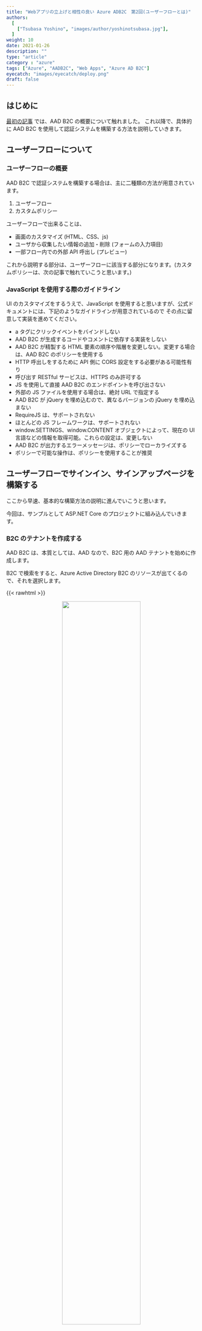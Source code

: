 ```yaml
---
title: "Webアプリの立上げと相性の良い Azure ADB2C　第2回(ユーザーフローとは)"
authors:
  [
    ["Tsubasa Yoshino", "images/author/yoshinotsubasa.jpg"],
  ]
weight: 10
date: 2021-01-26
description: ""
type: "article"
category : "azure"
tags: ["Azure", "AADB2C", "Web Apps", "Azure AD B2C"]
eyecatch: "images/eyecatch/deploy.png"
draft: false
---
```


## はじめに

[最初の記事](/azure/azureadb2c/azureadb2c) では、AAD B2C の概要について触れました。
これ以降で、具体的に AAD B2C を使用して認証システムを構築する方法を説明していきます。
## ユーザーフローについて

### ユーザーフローの概要

AAD B2C で認証システムを構築する場合は、主に二種類の方法が用意されています。


1. ユーザーフロー
2. カスタムポリシー

ユーザーフローで出来ることは、

* 画面のカスタマイズ (HTML、CSS、js)
* ユーザから収集したい情報の追加・削除 (フォームの入力項目)
* 一部フロー内での外部 API 呼出し (プレビュー)

これから説明する部分は、ユーザーフローに該当する部分になります。(カスタムポリシーは、次の記事で触れていこうと思います。)

### JavaScript を使用する際のガイドライン

UI のカスタマイズをするうえで、JavaScript を使用すると思いますが、公式ドキュメントには、下記のようなガイドラインが用意されているので
その点に留意して実装を進めてください。

* a タグにクリックイベントをバインドしない
* AAD B2C が生成するコードやコメントに依存する実装をしない
* AAD B2C が精製する HTML 要素の順序や階層を変更しない。変更する場合は、AAD B2C のポリシーを使用する
* HTTP 呼出しをするために API 側に CORS 設定をする必要がある可能性有り
* 呼び出す RESTful サービスは、HTTPS のみ許可する
* JS を使用して直接 AAD B2C のエンドポイントを呼び出さない
* 外部の JS ファイルを使用する場合は、絶対 URL で指定する
* AAD B2C が jQuery を埋め込むので、異なるバージョンの jQuery を埋め込まない
* RequireJS は、サポートされない
* ほとんどの JS フレームワークは、サポートされない
* window.SETTINGS、window.CONTENT オブジェクトによって、現在の UI 言語などの情報を取得可能。これらの設定は、変更しない
* AAD B2C が出力するエラーメッセージは、ポリシーでローカライズする
* ポリシーで可能な操作は、ポリシーを使用することが推奨
## ユーザーフローでサインイン、サインアップページを構築する

ここから早速、基本的な構築方法の説明に進んでいこうと思います。

今回は、サンプルとして ASP.NET Core のプロジェクトに組み込んでいきます。

### B2C のテナントを作成する

AAD B2C は、本質としては、AAD なので、B2C 用の AAD テナントを始めに作成します。

B2C で検索をすると、Azure Active Directory B2C のリソースが出てくるので、それを選択します。

{{< rawhtml >}}
<figure style="text-align:center">
  <img src="/azure/azureadb2c/images/part2/tenant/01.png" style="width:70%">
</figure>
{{< /rawhtml >}}

作成に進むと、新しい B2C テナントを作成するか、既存のテナントをサブスクリプションに紐づけるか選択する画面が出ますので、
今回は、新しくテナントを作成します。

{{< rawhtml >}}
<figure style="text-align:center">
  <img src="/azure/azureadb2c/images/part2/tenant/02.png" style="width:70%">
</figure>
{{< /rawhtml >}}

テナント作成画面では、組織名、ドメイン名、使用する国/地域を設定します。
ドメイン名は、「ドメイン名.onmicrosoft.com」という AAD のドメイン名に使用される名前になります。

{{< rawhtml >}}
<figure style="text-align:center">
  <img src="/azure/azureadb2c/images/part2/tenant/03.png" style="width:70%">
</figure>
{{< /rawhtml >}}

AAD B2C の地域は、選択した地域に最適なデータセンターにデプロイされるという意味になるので、データセンターを指定するよくあるものではないことにご留意ください。

作成が完了すると、新しい AAD のディレクトリが作成されるので新しく作成されたディレクトリへ移動します。

### アプリの登録

AAD テナントが作成されたら、次にテナントに、B2C を使用するアプリを紐づけます。

新しく出来たディレクトリに移動し、AAD B2C のリソースを選択すると以下のような画面が表示されます。
今後は、ここで B2C についての設定を行っていきます。

また、下図の画面で表示されている「ドメイン名」は、後程使用するのでどこかにメモしておいてください。

{{<figure src="/azure/azureadb2c/images/part2/b2c/01.png">}}

まず初めにアプリの登録を行います。
この設定は、サインイン、サインアップなどが完了した後のレスポンスの返却先を予め登録しておく設定です。

アプリの登録 > 新規登録 を選択します。

{{<figure src="/azure/azureadb2c/images/part2/b2c/02.png">}}

下図の赤枠の項目を設定してきます。

「サポートされているアカウントの種類」は、「任意の ID プロバイダーまたは組織ディレクトリ内のアカウント」を選択します。
他の二つは、一般のユーザに公開しない組織に閉じたアプリケーションとして構築する場合に設定を検討する項目です。

「リダイレクト URI」は、B2C を使用するアプリの種類とそのレスポンスの受け口を設定します。
例えば ASP.NET Core と提供されるライブラリを使用した場合、標準では、「https://任意の URL /signin-oidc」のように設定します。

「アクセス許可」は、認証に使う OpenId Connect のスコープ設定になります。
AAD B2C を使用する場合、「openid」と「offline_access」のスコープを許可する必要があるため、ここにチェックを入れます。

{{< rawhtml >}}
<figure style="text-align:center">
  <img src="/azure/azureadb2c/images/part2/b2c/03.png" style="width:90%">
</figure>
{{< /rawhtml >}}

#### スコープの補足

先ほど許可した OIDC のスコープ、「openid」と「offline_access」は、それぞれ以下のようなアクセス許可を付与することになります。

##### openid

「openid」スコープを許可した場合、トークンエンドポイントから、アクセストークンに加えて Id トークンも発行されるようになります。
この Id トークンは、ユーザ毎に発行される一意識別子であり、このトークンを使用してユーザ情報へのアクセスをアプリに提供できるようになります。

##### offline_access

「offline_access」は、アプリのユーザが不在(オフライン)の状態でもアプリが自動でトークンを更新することが出来るようになります。
このスコープを許可しない場合、通常では、アクセストークンが失効した場合に再度ユーザからの認可が必要になりますが、
このスコープを許可することによってアプリは、ユーザが不在の状態でもトークンを更新して、ユーザ情報にアクセスし続けることができるようになります。

#### 暗黙的フローの許可

アプリの登録が終わったら、最後に認証関連のアクセス許可を追加します。

またアプリ管理画面に表示されている「アプリケーション(クライアント)ID」は、後程使用するのでどこかにメモしておいてください。

アプリ管理画面の認証の項目に移動します。

{{<figure src="/azure/azureadb2c/images/part2/b2c/04.png">}}

ここでは、発行されるトークンの設定を行います。

今回は、最後に ASP.NET Core に組み込む際に、アクセストークンが必要になるので、「アクセストークン」と「ID トークン」の両方にチェックを入れます。

{{<figure src="/azure/azureadb2c/images/part2/b2c/05.png">}}
### ユーザ属性を定義する

ユーザ属性は、サインアップ時に収集するユーザ名等の情報です。
ここで定義をしたうえで、フローでどのユーザ属性を使用するか指定すると、ユーザ情報の収集が出来るようになります。

{{< rawhtml >}}
<figure style="text-align:center">
  <img src="/azure/azureadb2c/images/part2/b2c/06.png" style="width:70%">
</figure>
{{< /rawhtml >}}

標準でもユーザ名、メールアドレス等の基本的な情報は、定義されています。

画面上部の「追加」から設定します。
使用できるデータ型は、

* 文字列
* Boolean
* int

の3種類です。

また、名前に日本語名を入れると警告が出るので、英数字で入力します。

{{<figure src="/azure/azureadb2c/images/part2/b2c/07.png">}}

### ユーザフローを作成する

アプリの登録が完了したら、ユーザフローを作成します。

メニューの ユーザーフロー > 新しいユーザーフロー に進みます。

{{<figure src="/azure/azureadb2c/images/part2/b2c/08.png">}}

今回は、サインインサインアップを使用します。
バージョンは、「推奨」となってるものを使用します。

{{<figure src="/azure/azureadb2c/images/part2/b2c/09.png">}}

ID プロバイダーは、標準で表示される「Email signup」を使用します。
別途、ID プロバイダーを追加した場合は、MS アカウントなどの ID プロバイダーが表示されるようになります。

多要素認証は、現状メール or SMS がサポートされています。

{{< rawhtml >}}
<figure style="text-align:center">
  <img src="/azure/azureadb2c/images/part2/b2c/10.png" style="width:70%">
</figure>
{{< /rawhtml >}}

ユーザ属性は、サインアップ時に収集したい場合は、「属性を収集する」にチェックを入れます。
またサインイン時に、アプリに情報を渡したい場合は、「要求を返す」にチェックを入れます。

ユーザ属性は、「詳細を表示する」を選択すると一覧が表示されるので、設定したいものを探して設定してください。

{{< rawhtml >}}
<figure style="text-align:center">
  <img src="/azure/azureadb2c/images/part2/b2c/11.png" style="width:70%">
</figure>
{{< /rawhtml >}}

これで設定がユーザフローの作成が完了しました。

作成したユーザーフロー名を選択して、ユーザーフローの管理画面へ移動します。
## 動作確認

設定が完了したので動作確認をしてみましょう。

ユーザーフロー管理画面の上部に、「ユーザーフローを実行する」ボタンがあるので選択します。
ここで、先ほど作成したアプリケーションを選択して、「ユーザーフローを実行します」ボタンを選択します。

{{< rawhtml >}}
<figure style="text-align:center">
  <img src="/azure/azureadb2c/images/part2/b2c/12.png" style="width:70%">
</figure>
{{< /rawhtml >}}

実行するとまず初めにサインイン画面が表示されるはずです。
ここまで来たらユーザフローは、ひとまず完成です。

{{< rawhtml >}}
<figure style="text-align:center">
  <img src="/azure/azureadb2c/images/part2/b2c/13.png" style="width:70%">
</figure>
{{< /rawhtml >}}

サインアップをする場合は、Sign up now を選択します。
サインアップ画面では、先ほど指定したユーザ属性とメールアドレス、パスワードの入力欄が用意されています。

また始めにメールによる MFA をオンにしているのでメール認証を始めに行うようになっています。
メールアドレス入力後に、「Send verification code」 を選択すると、認証用コードがメールアドレスに送られるので、そのコードを入力します。
認証用コードを送るメールは、ユーザーフローでは、文面のカスタマイズが提供されていないので、カスタマイズしたい場合は、カスタムポリシーを使用します。

全て入力後に「Create」を選択すると、アカウントが発行され、指定したリダイレクト URL にリダイレクトします。

{{< rawhtml >}}
<figure style="text-align:center">
  <img src="/azure/azureadb2c/images/part2/b2c/14.png" style="width:70%">
</figure>
{{< /rawhtml >}}

作成されたユーザは、AAD の管理画面 > ユーザ の項目から確認が出来ます。

{{< rawhtml >}}
<figure style="text-align:center">
  <img src="/azure/azureadb2c/images/part2/b2c/15.png" style="width:70%">
</figure>
{{< /rawhtml >}}

先ほど入力したメールアドレスのユーザが登録されていたら成功です。

{{<figure src="/azure/azureadb2c/images/part2/b2c/16.png">}}

ユーザーフローは、外部 API の呼出し等、カスタムポリシーでしか出来なかった機能が徐々に追加されてきているので、メールのカスタマイズ等もどこかのタイミングで追加されないか期待して待ちたいですね

## 多言語対応

一通りユーザーフローでサインイン、サインアップを作成しました。
ユーザーフローは、デフォルトで英語なので、日本語に対応するように設定してみます。

設定は、ユーザーフローの管理画面 > 言語 の項目です。

{{< rawhtml >}}
<figure style="text-align:center">
  <img src="/azure/azureadb2c/images/part2/b2c/17.png" style="width:70%">
</figure>
{{< /rawhtml >}}

画面上部の「言語のカスタマイズを有効化」を選択すると、多言語機能が有効化されます。

{{<figure src="/azure/azureadb2c/images/part2/b2c/18.png">}}

追加したい言語を選択し、有効化をします。
また、既定に設定するとデフォルトの言語が、その言語に設定されます。

{{< rawhtml >}}
<figure style="text-align:center">
  <img src="/azure/azureadb2c/images/part2/b2c/19.png" style="width:70%">
</figure>
{{< /rawhtml >}}

翻訳は、既定の翻訳が提供されますが、独自にファイルをアップロードしてカスタマイズすることも可能です。

先ほどの翻訳を有効化した画面下部にある、「ページレベルのリソースファイル」から「既定値のダウンロード」を選択すると、ファイルがダウンロードできるので、
そのファイルを書き換えて再アップロードすると新しい翻訳が適用されます。

{{< rawhtml >}}
<figure style="text-align:center">
  <img src="/azure/azureadb2c/images/part2/b2c/20.png" style="width:70%">
</figure>
{{< /rawhtml >}}

翻訳を試す場合は、「ユーザーフローを実行する」の画面で、ローカライズ > ui_locales を「はい」にして言語を選択します。
ここで指定しない場合は、ブラウザの言語を基準に言語が選択されます。

{{< rawhtml >}}
<figure style="text-align:center">
  <img src="/azure/azureadb2c/images/part2/b2c/21.png" style="width:70%">
</figure>
{{< /rawhtml >}}

## ASP.NET Core に組み込んでみる

最後に、ASP.NET Core のアプリケーションに AAD B2C を組み込んでみます。

今回は、記事執筆時点での最新バージョンである、Visual Studio 2019 16.8.4 を対象とします。
また、英語版に準拠した説明なので、その他の言語で VS を使用している場合は、適宜読み替えてください。

ASP.NET Core の場合は、プロジェクト作成時の設定で B2C を組み込むことが可能です。

始めに、プロジェクト作成画面 > ASP.NET Core Web Application > Create でプロジェクトを作成します。

{{<figure src="/azure/azureadb2c/images/part2/vs/01.png">}}

Create を選択すると、アプリケーションの種類を選ぶ画面に遷移します。

適当にアプリケーションの種類を選択し(図では、MVC を選択) Authentication > change を選択します。

{{<figure src="/azure/azureadb2c/images/part2/b2c/02.png">}}

認証周りの設定画面が表示されるので、

Individual User Accounts > Connect to an existing user store in the cloud 

を選択します。

{{<figure src="/azure/azureadb2c/images/part2/b2c/03.png">}}

ここで、AAD B2C の値を入力していきます。

* Domain Name : B2C のドメイン名(先ほどメモした「ドメイン名.onmicrosoft.com」)
* Application ID : 先ほどメモした「アプリケーション(クライアント)ID」
* Sign-up or Sign-in Policy : 先ほど作成したサインイン、サインアップポリシー名(B2C_1_~)
* Reset Password Policy : パスワードリセット用のユーザーポリシー名(今回は、適当な値で OK です。)

次に、AAD B2C のアプリケーションへローカル環境のリダイレクト URL を設定します。

プロジェクトのプロパティ > Debug から、デバッグ用の URL をコピーします。

<!-- {{<figure src="/azure/azureadb2c/images/part2/vs/04.png">}} -->

{{< rawhtml >}}
<figure style="text-align:center">
  <img src="/azure/azureadb2c/images/part2/vs/04.png" style="width:70%">
</figure>
{{< /rawhtml >}}

この URL を B2C の管理画面 > アプリの登録 > 先ほど登録したアプリ > 認証
でアプリに追加をします。

URL は、コピーした URL/signin-oidc を設定します。

{{<figure src="/azure/azureadb2c/images/part2/vs/05.png">}}

これで準備完了です。

アプリケーションを実行すると、右上に Sign In ボタンがあるのでそれを選択します。

{{<figure src="/azure/azureadb2c/images/part2/vs/06.png">}}


選択すると、B2C の画面へ遷移します。
ここで、先ほどの作成したアカウントでサインイン or 新規でサインアップすると、サインイン状態でアプリケーションにリダイレクトされ、認証処理が完了します。

## まとめ

今回は、ユーザーフローでお手軽に認証の仕組みを作る部分を説明しました。
基本的な認証、認可の仕組みは、ポータルの操作だけでほぼコードを書かずに実現が出来ました。
非常に手軽に構築が出来るので是非触ってみてください。

次の記事では、より柔軟にカスタムが出来るカスタムポリシーの説明を行いたいと思います。

[カスタムポリシーに続きます。](/azure/azureadb2c/azureadb2c-customflow)